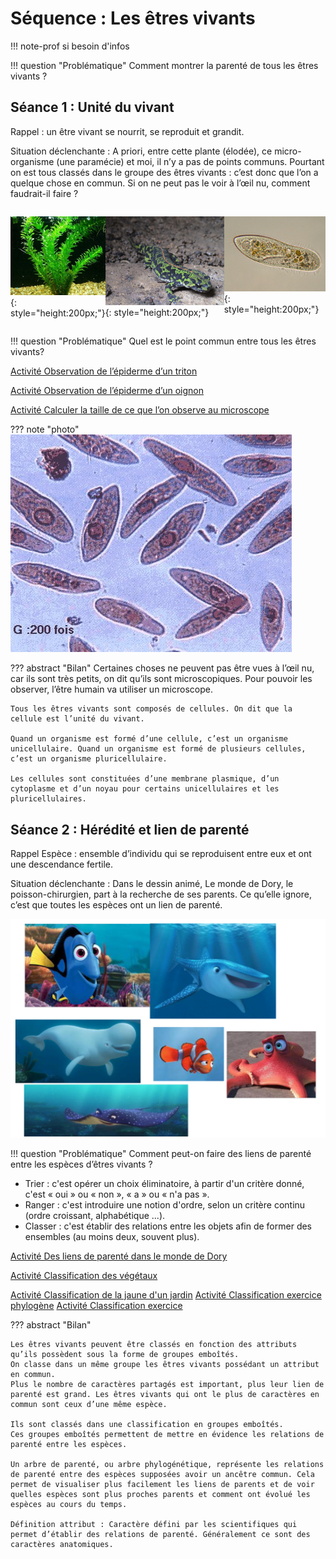 # Séquence : Les êtres vivants

!!! note-prof
    si besoin d'infos


!!! question "Problématique"
    Comment montrer la parenté de tous les êtres vivants ?



## Séance 1 : Unité du vivant

Rappel : un être vivant se nourrit, se reproduit et grandit.

Situation déclenchante : A priori, entre cette plante (élodée), ce micro-organisme (une paramécie) et moi, il n’y a pas de points communs. Pourtant on est tous classés dans le groupe des êtres vivants : c’est donc que l’on a quelque chose en commun.
Si on ne peut pas le voir à l’œil nu, comment faudrait-il faire ? 

<div markdown style="display: flex; flex-direction: row;">

![](pictures/photoElodee.png){: style="height:200px;"}

![](pictures/photoTriton.png){: style="height:200px;"}

![](pictures/photoParamacie.png){: style="height:200px;"}

</div>

!!! question "Problématique"
    Quel est le point commun entre tous les êtres vivants?

[Activité Observation de l’épiderme d’un triton](../obsTriton)

[Activité Observation de l’épiderme d’un oignon](../obsOignon)

[Activité Calculer la taille de ce que l’on observe au microscope](../calculTaille)

??? note "photo"
    ![](pictures/photoParamacies.png)

??? abstract "Bilan"
    Certaines choses ne peuvent pas être vues à l’œil nu, car ils sont très petits, on dit qu’ils sont microscopiques. Pour pouvoir les observer, l’être humain va utiliser un microscope.

    Tous les êtres vivants sont composés de cellules. On dit que la cellule est l’unité du vivant.

    Quand un organisme est formé d’une cellule, c’est un organisme unicellulaire. Quand un organisme est formé de plusieurs cellules, c’est un organisme pluricellulaire.

    Les cellules sont constituées d’une membrane plasmique, d’un cytoplasme et d’un noyau pour certains unicellulaires et les pluricellulaires.


## Séance 2 : Hérédité et lien de parenté

Rappel Espèce : ensemble d’individu qui se reproduisent entre eux et ont une descendance fertile.

Situation déclenchante : Dans le dessin animé, Le monde de Dory, le poisson-chirurgien, part à la recherche de ses parents. Ce qu’elle ignore, c’est que toutes les espèces ont un lien de parenté.

![](image.png)

!!! question "Problématique"
    Comment peut-on faire des liens de parenté entre les espèces d’êtres vivants ?

- Trier : c'est opérer un choix éliminatoire, à partir d'un critère donné, c'est « oui » ou « non », « a » ou « n'a pas ».
- Ranger : c'est introduire une notion d'ordre, selon un critère continu (ordre croissant, alphabétique ...).
- Classer : c'est établir des relations entre les objets afin de former des ensembles (au moins deux, souvent plus).

[Activité Des liens de parenté dans le monde de Dory](../classifDory)

[Activité Classification des végétaux ](../classifVegetauxExo)

[Activité Classification de la jaune d'un jardin](../classifJardin)
[Activité Classification exercice phylogène](../classifPhylogeneExo)
[Activité Classification exercice](../classifExo)


??? abstract "Bilan"

    Les êtres vivants peuvent être classés en fonction des attributs qu’ils possèdent sous la forme de groupes emboîtés.
    On classe dans un même groupe les êtres vivants possédant un attribut en commun.
    Plus le nombre de caractères partagés est important, plus leur lien de parenté est grand. Les êtres vivants qui ont le plus de caractères en commun sont ceux d’une même espèce. 
    
    Ils sont classés dans une classification en groupes emboîtés.
    Ces groupes emboîtés permettent de mettre en évidence les relations de parenté entre les espèces.

    Un arbre de parenté, ou arbre phylogénétique, représente les relations de parenté entre des espèces supposées avoir un ancêtre commun. Cela permet de visualiser plus facilement les liens de parents et de voir quelles espèces sont plus proches parents et comment ont évolué les espèces au cours du temps.

    Définition attribut : Caractère défini par les scientifiques qui permet d’établir des relations de parenté. Généralement ce sont des caractères anatomiques.






